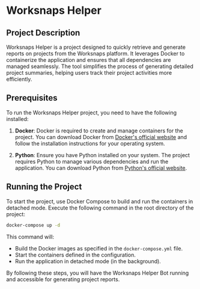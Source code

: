 
# Worksnaps Helper

## Project Description
Worksnaps Helper is a project designed to quickly retrieve and generate reports on projects from the Worksnaps platform. It leverages Docker to containerize the application and ensures that all dependencies are managed seamlessly. The tool simplifies the process of generating detailed project summaries, helping users track their project activities more efficiently.

## Prerequisites
To run the Worksnaps Helper project, you need to have the following installed:

1. **Docker**: Docker is required to create and manage containers for the project. You can download Docker from [Docker's official website](https://www.docker.com/products/docker-desktop) and follow the installation instructions for your operating system.

2. **Python**: Ensure you have Python installed on your system. The project requires Python to manage various dependencies and run the application. You can download Python from [Python's official website](https://www.python.org/downloads/).

## Running the Project
To start the project, use Docker Compose to build and run the containers in detached mode. Execute the following command in the root directory of the project:

```sh
docker-compose up -d
```

This command will:

- Build the Docker images as specified in the `docker-compose.yml` file.
- Start the containers defined in the configuration.
- Run the application in detached mode (in the background).

By following these steps, you will have the Worksnaps Helper Bot running and accessible for generating project reports.
